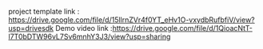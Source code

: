 project template link : https://drive.google.com/file/d/15llrnZVr4f0YT_eHv1O-vxydbRufbfiV/view?usp=drivesdk
Demo video link :https://drive.google.com/file/d/1QioacNtT-l7T0bDTW96vL7Sv6mnhY3J3/view?usp=sharing 
